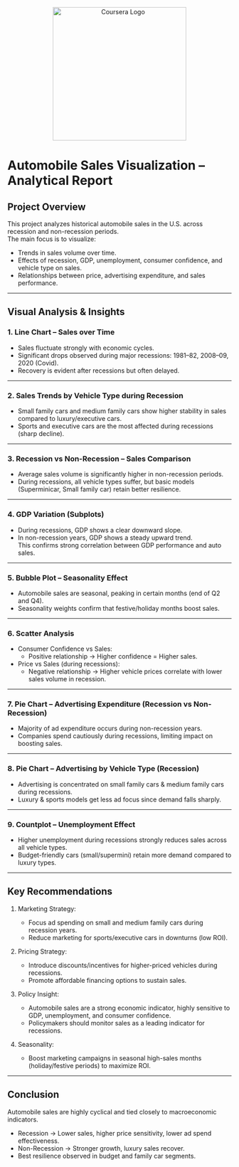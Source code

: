 
<p align="center">
  <img src="https://about.coursera.org/static/v3/images/logos/coursera-logo-full-rgb.png" alt="Coursera Logo" width="300"/>
</p>

# Automobile Sales Visualization – Analytical Report  

## Project Overview  
This project analyzes historical automobile sales in the U.S. across recession and non-recession periods.  
The main focus is to visualize:  
- Trends in sales volume over time.  
- Effects of recession, GDP, unemployment, consumer confidence, and vehicle type on sales.  
- Relationships between price, advertising expenditure, and sales performance.  

---

## Visual Analysis & Insights  

### 1. Line Chart – Sales over Time  
- Sales fluctuate strongly with economic cycles.  
- Significant drops observed during major recessions: 1981–82, 2008–09, 2020 (Covid).  
- Recovery is evident after recessions but often delayed.  

---

### 2. Sales Trends by Vehicle Type during Recession  
- Small family cars and medium family cars show higher stability in sales compared to luxury/executive cars.  
- Sports and executive cars are the most affected during recessions (sharp decline).  

---

### 3. Recession vs Non-Recession – Sales Comparison  
- Average sales volume is significantly higher in non-recession periods.  
- During recessions, all vehicle types suffer, but basic models (Superminicar, Small family car) retain better resilience.  

---

### 4. GDP Variation (Subplots)  
- During recessions, GDP shows a clear downward slope.  
- In non-recession years, GDP shows a steady upward trend.  
This confirms strong correlation between GDP performance and auto sales.  

---

### 5. Bubble Plot – Seasonality Effect  
- Automobile sales are seasonal, peaking in certain months (end of Q2 and Q4).  
- Seasonality weights confirm that festive/holiday months boost sales.  

---

### 6. Scatter Analysis  
- Consumer Confidence vs Sales:  
  - Positive relationship → Higher confidence = Higher sales.  
- Price vs Sales (during recessions):  
  - Negative relationship → Higher vehicle prices correlate with lower sales volume in recession.  

---

### 7. Pie Chart – Advertising Expenditure (Recession vs Non-Recession)  
- Majority of ad expenditure occurs during non-recession years.  
- Companies spend cautiously during recessions, limiting impact on boosting sales.  

---

### 8. Pie Chart – Advertising by Vehicle Type (Recession)  
- Advertising is concentrated on small family cars & medium family cars during recessions.  
- Luxury & sports models get less ad focus since demand falls sharply.  

---

### 9. Countplot – Unemployment Effect  
- Higher unemployment during recessions strongly reduces sales across all vehicle types.  
- Budget-friendly cars (small/supermini) retain more demand compared to luxury types.  

---

## Key Recommendations  

1. Marketing Strategy:  
   - Focus ad spending on small and medium family cars during recession years.  
   - Reduce marketing for sports/executive cars in downturns (low ROI).  

2. Pricing Strategy:  
   - Introduce discounts/incentives for higher-priced vehicles during recessions.  
   - Promote affordable financing options to sustain sales.  

3. Policy Insight:  
   - Automobile sales are a strong economic indicator, highly sensitive to GDP, unemployment, and consumer confidence.  
   - Policymakers should monitor sales as a leading indicator for recessions.  

4. Seasonality:  
   - Boost marketing campaigns in seasonal high-sales months (holiday/festive periods) to maximize ROI.  

---

## Conclusion  
Automobile sales are highly cyclical and tied closely to macroeconomic indicators.  
- Recession → Lower sales, higher price sensitivity, lower ad spend effectiveness.  
- Non-Recession → Stronger growth, luxury sales recover.  
- Best resilience observed in budget and family car segments.  
